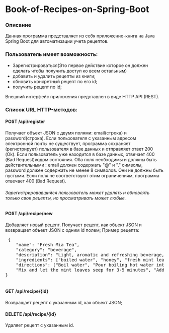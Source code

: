 # Book-of-Recipes-on-Spring-Boot
<h3>Описание</h3>
<div>
Данная программа предстваляет из себя приложение-книга на Java Spring Boot для автоматизации учета рецептов.
</div>
    <h3>Пользователь имеет возможность:</h3>
  <ul>
  <li>Зарегистрироваться(Это первое действие которое он должен сделать чтобы получить доступ ко всем остальным)</li>
  <li>добавить и удалить рецепты из книги;</li>
  <li>обновить конкретный рецепт по его id;</li>
  <li>получить рецепт по id;</li>
 </ul>
    Внешний интерфейс приложения представлен в виде HTTP API (REST).
    <h3>Список URL HTTP-методов:</h3>
    <h4>    POST /api/register</h4>
    Получает объект JSON с двумя полями: email(строка) и password(строка). Если пользователя с указанным адресом электронной почты не существует, программа сохраняет (регистрирует) пользователя в базе данных и отправляет ответ 200 (Ok). Если пользователь уже находится в базе данных, отвечает 400 (Bad Request)кодом состояния. Оба поля необходимы и должны быть действительными : email должен содержать "@" и "." символы, password должен содержать не менее 8 символов. Они не должны быть пустыми. Если поля не соответствуют этим ограничениям, программа  отвечает 400 (Bad Request).
    <h6>Зарегистрировавшийся пользователь может удалять и обновлять только свои рецепты, но просматривать может любые.</h6>
<h4>    POST /api/recipe/new</h4>
    Добавляет новый рецепт. Получает рецепт, как объект JSON и возвращает объект JSON с одним id полем; Пример рецепта:
    <pre>
 {
    "name": "Fresh Mia Tea",
    "category": "beverage",
    "description": "Light, aromatic and refreshing beverage, ...",
    "ingredients": ["boiled water", "honey", "fresh mint leaves"],
    "directions": ["Boil water", "Pour boiling hot water into a mug", "Add fresh mint leaves",
    "Mix and let the mint leaves seep for 3-5 minutes", "Add honey and mix again"]
}
  </pre>
<h4>GET /api/recipe/{id}</h4>
Возвращает рецепт с указанным id, как объект JSON;
<h4>DELETE /api/recipe/{id}</h4>
Удаляет рецепт с указанным id.


